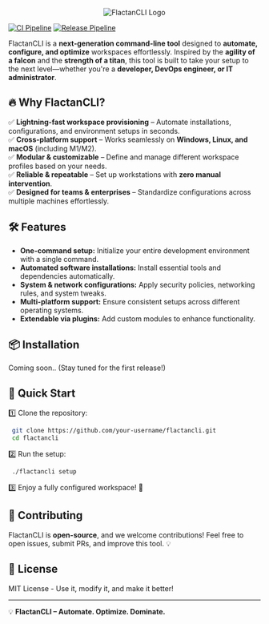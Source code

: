 <p align="center">
  <img src="https://adi-roth.github.io/flactanCLI/assets/FalctanCLI.png" alt="FlactanCLI Logo">
</p>

[![CI Pipeline](https://github.com/adi-Roth/flactanCLI/actions/workflows/ci.yml/badge.svg)](https://github.com/adi-Roth/flactanCLI/actions/workflows/ci.yml)
[![Release Pipeline](https://github.com/adi-Roth/flactanCLI/actions/workflows/release.yml/badge.svg)](https://github.com/adi-Roth/flactanCLI/actions/workflows/release.yml)

FlactanCLI is a **next-generation command-line tool** designed to **automate, configure, and optimize** workspaces effortlessly. Inspired by the **agility of a falcon** and the **strength of a titan**, this tool is built to take your setup to the next level—whether you're a **developer, DevOps engineer, or IT administrator**.


## 🔥 Why FlactanCLI?

✅ **Lightning-fast workspace provisioning** – Automate installations, configurations, and environment setups in seconds.  
✅ **Cross-platform support** – Works seamlessly on **Windows, Linux, and macOS** (including M1/M2).  
✅ **Modular & customizable** – Define and manage different workspace profiles based on your needs.  
✅ **Reliable & repeatable** – Set up workstations with **zero manual intervention**.  
✅ **Designed for teams & enterprises** – Standardize configurations across multiple machines effortlessly.  

## 🛠️ Features

- **One-command setup:** Initialize your entire development environment with a single command.  
- **Automated software installations:** Install essential tools and dependencies automatically.  
- **System & network configurations:** Apply security policies, networking rules, and system tweaks.  
- **Multi-platform support:** Ensure consistent setups across different operating systems.  
- **Extendable via plugins:** Add custom modules to enhance functionality.  

## 📦 Installation

Coming soon.. (Stay tuned for the first release!)

## 🚀 Quick Start

1️⃣ Clone the repository:  

```sh
 git clone https://github.com/your-username/flactancli.git
 cd flactancli
```

2️⃣ Run the setup:

```sh
 ./flactancli setup
```

3️⃣ Enjoy a fully configured workspace! 🎉

## 🤝 Contributing

FlactanCLI is **open-source**, and we welcome contributions! Feel free to open issues, submit PRs, and improve this tool. 💡

## 📜 License

MIT License - Use it, modify it, and make it better!

---
💡 **FlactanCLI – Automate. Optimize. Dominate.**
